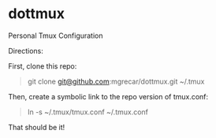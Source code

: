 dottmux
=======

Personal Tmux Configuration

Directions:

First, clone this repo:

> git clone git@github.com:mgrecar/dottmux.git ~/.tmux

Then, create a symbolic link to the repo version of tmux.conf:

> ln -s ~/.tmux/tmux.conf ~/.tmux.conf

That should be it!
